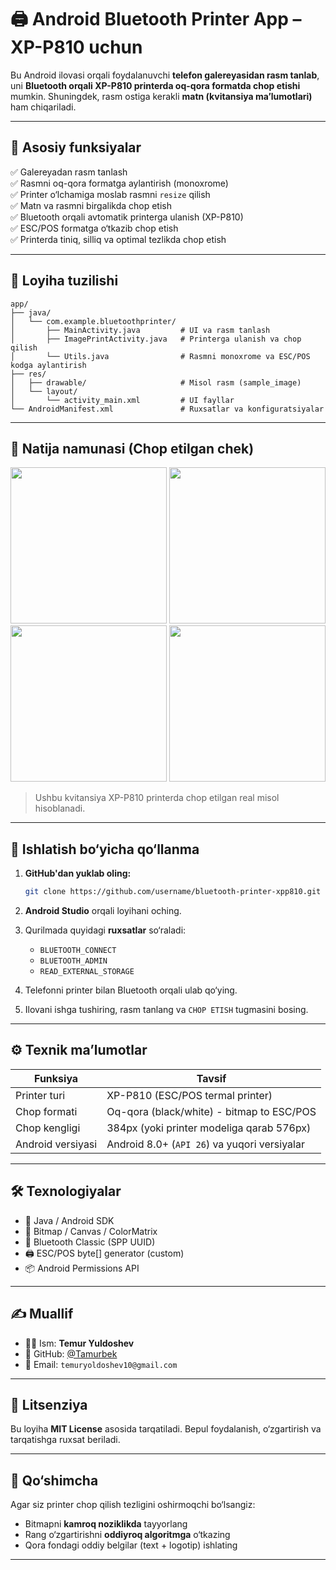 
# 🖨️ Android Bluetooth Printer App – XP-P810 uchun

Bu Android ilovasi orqali foydalanuvchi **telefon galereyasidan rasm tanlab**, uni **Bluetooth orqali XP-P810 printerda oq-qora formatda chop etishi** mumkin. Shuningdek, rasm ostiga kerakli **matn (kvitansiya ma’lumotlari)** ham chiqariladi.

---

## 📌 Asosiy funksiyalar

✅ Galereyadan rasm tanlash  
✅ Rasmni oq-qora formatga aylantirish (monoxrome)  
✅ Printer o‘lchamiga moslab rasmni `resize` qilish  
✅ Matn va rasmni birgalikda chop etish  
✅ Bluetooth orqali avtomatik printerga ulanish (XP-P810)  
✅ ESC/POS formatga o‘tkazib chop etish  
✅ Printerda tiniq, silliq va optimal tezlikda chop etish  

---

## 🧱 Loyiha tuzilishi

```
app/
├── java/
│   └── com.example.bluetoothprinter/
│       ├── MainActivity.java         # UI va rasm tanlash
│       ├── ImagePrintActivity.java   # Printerga ulanish va chop qilish
│       └── Utils.java                # Rasmni monoxrome va ESC/POS kodga aylantirish
├── res/
│   ├── drawable/                     # Misol rasm (sample_image)
│   └── layout/
│       └── activity_main.xml         # UI fayllar
└── AndroidManifest.xml               # Ruxsatlar va konfiguratsiyalar
```

---

## 🎨 Natija namunasi (Chop etilgan chek)

<p align="center">
  <img src="screenshots/sample1.png" width="250"/>
  <img src="screenshots/sample1.png](https://github.com/user-attachments/assets/6ff143fa-932f-4efb-9f0e-4a0bfdf0bf35)" width="250"/>
  <img src="screenshots/sample2.png](https://github.com/user-attachments/assets/cd1b2db1-21fe-4503-9d3a-cae191ce3c7b)" width="250"/>
  <img src="screenshots/sample3.png](https://github.com/user-attachments/assets/db4e8198-3b89-4596-8da4-47a7a6ee4db2)" width="250"/>
</p>

> Ushbu kvitansiya XP-P810 printerda chop etilgan real misol hisoblanadi.

---

## 📲 Ishlatish bo‘yicha qo‘llanma

1. **GitHub'dan yuklab oling:**
   ```bash
   git clone https://github.com/username/bluetooth-printer-xpp810.git
   ```

2. **Android Studio** orqali loyihani oching.

3. Qurilmada quyidagi **ruxsatlar** so‘raladi:
   - `BLUETOOTH_CONNECT`
   - `BLUETOOTH_ADMIN`
   - `READ_EXTERNAL_STORAGE`

4. Telefonni printer bilan Bluetooth orqali ulab qo‘ying.

5. Ilovani ishga tushiring, rasm tanlang va `CHOP ETISH` tugmasini bosing.

---

## ⚙️ Texnik ma’lumotlar

| Funksiya        | Tavsif                                                |
|-----------------|--------------------------------------------------------|
| Printer turi    | XP-P810 (ESC/POS termal printer)                      |
| Chop formati    | Oq-qora (black/white) - bitmap to ESC/POS              |
| Chop kengligi   | 384px (yoki printer modeliga qarab 576px)             |
| Android versiyasi | Android 8.0+ (`API 26`) va yuqori versiyalar         |

---

## 🛠 Texnologiyalar

- 📱 Java / Android SDK
- 🎨 Bitmap / Canvas / ColorMatrix
- 📶 Bluetooth Classic (SPP UUID)
- 🖨 ESC/POS byte[] generator (custom)
- 📦 Android Permissions API

---

## ✍️ Muallif

- 👨‍💻 Ism: **Temur Yuldoshev**
- 🔗 GitHub: [@Tamurbek](https://github.com/Tamurbek)
- 📧 Email: `temuryoldoshev10@gmail.com`

---

## 📝 Litsenziya

Bu loyiha **MIT License** asosida tarqatiladi. Bepul foydalanish, o‘zgartirish va tarqatishga ruxsat beriladi.

---

## 🔖 Qo‘shimcha

Agar siz printer chop qilish tezligini oshirmoqchi bo‘lsangiz:
- Bitmapni **kamroq noziklikda** tayyorlang
- Rang o‘zgartirishni **oddiyroq algoritmga** o‘tkazing
- Qora fondagi oddiy belgilar (text + logotip) ishlating

---
